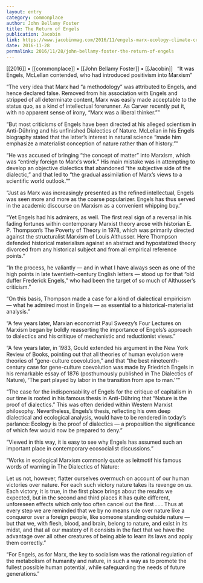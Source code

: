 ```yaml
---
layout: entry
category: commonplace
author: John Bellamy Foster
title: The Return of Engels
publication: Jacobin
link: https://www.jacobinmag.com/2016/11/engels-marx-ecology-climate-crisis-materialism/
date: 2016-11-28
permalink: 2016/11/28/john-bellamy-foster-the-return-of-engels
---
```


[[2016]] • [[commonplace]] • [[John Bellamy Foster]] • [[Jacobin]]
 
“It was Engels, McLellan contended, who had introduced positivism into Marxism”

“The very idea that Marx had “a methodology” was attributed to Engels, and hence declared false. Removed from his association with Engels and stripped of all determinate content, Marx was easily made acceptable to the status quo, as a kind of intellectual forerunner. As Carver recently put it, with no apparent sense of irony, “Marx was a liberal thinker.””

“But most criticisms of Engels have been directed at his alleged scientism in Anti-Dühring and his unfinished Dialectics of Nature. McLellan in his Engels biography stated that the latter’s interest in natural science “made him emphasize a materialist conception of nature rather than of history.””

“He was accused of bringing “the concept of matter” into Marxism, which was “entirely foreign to Marx’s work.” His main mistake was in attempting to develop an objective dialectics that abandoned “the subjective side of the dialectic,” and that led to “the gradual assimilation of Marx’s views to a scientific world outlook.””

“Just as Marx was increasingly presented as the refined intellectual, Engels was seen more and more as the coarse popularizer. Engels has thus served in the academic discourse on Marxism as a convenient whipping boy.”

“Yet Engels had his admirers, as well. The first real sign of a reversal in his fading fortunes within contemporary Marxist theory arose with historian E. P. Thompson’s The Poverty of Theory in 1978, which was primarily directed against the structuralist Marxism of Louis Althusser. Here Thompson defended historical materialism against an abstract and hypostatized theory divorced from any historical subject and from all empirical reference points.”

“In the process, he valiantly — and in what I have always seen as one of the high points in late twentieth-century English letters — stood up for that “old duffer Frederick Engels,” who had been the target of so much of Althusser’s criticism.”

“On this basis, Thompson made a case for a kind of dialectical empiricism — what he admired most in Engels — as essential to a historical-materialist analysis.”

“A few years later, Marxian economist Paul Sweezy’s Four Lectures on Marxism began by boldly reasserting the importance of Engels’s approach to dialectics and his critique of mechanistic and reductionist views.”

“A few years later, in 1983, Gould extended his argument in the New York Review of Books, pointing out that all theories of human evolution were theories of “gene-culture coevolution,” and that “the best nineteenth-century case for gene-culture coevolution was made by Friedrich Engels in his remarkable essay of 1876 (posthumously published in The Dialectics of Nature), ‘The part played by labor in the transition from ape to man.’””

“The case for the indispensability of Engels for the critique of capitalism in our time is rooted in his famous thesis in Anti-Dühring that “Nature is the proof of dialectics.” This was often derided within Western Marxist philosophy. Nevertheless, Engels’s thesis, reflecting his own deep dialectical and ecological analysis, would have to be rendered in today’s parlance: Ecology is the proof of dialectics — a proposition the significance of which few would now be prepared to deny.”

“Viewed in this way, it is easy to see why Engels has assumed such an important place in contemporary ecosocialist discussions.”

“Works in ecological Marxism commonly quote as leitmotif his famous words of warning in The Dialectics of Nature:

Let us not, however, flatter ourselves overmuch on account of our human victories over nature. For each such victory nature takes its revenge on us. Each victory, it is true, in the first place brings about the results we expected, but in the second and third places it has quite different, unforeseen effects which only too often cancel out the first . . . Thus at every step we are reminded that we by no means rule over nature like a conqueror over a foreign people, like someone standing outside nature — but that we, with flesh, blood, and brain, belong to nature, and exist in its midst, and that all our mastery of it consists in the fact that we have the advantage over all other creatures of being able to learn its laws and apply them correctly.”

“For Engels, as for Marx, the key to socialism was the rational regulation of the metabolism of humanity and nature, in such a way as to promote the fullest possible human potential, while safeguarding the needs of future generations.”


